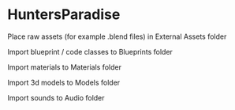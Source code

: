 # HuntersParadise

Place raw assets (for example .blend files) in External Assets folder

Import blueprint / code classes to Blueprints folder

Import materials to Materials folder

Import 3d models to Models folder

Import sounds to Audio folder
